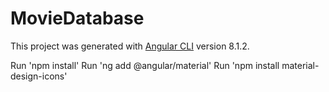 # MovieDatabase

This project was generated with [Angular CLI](https://github.com/angular/angular-cli) version 8.1.2.

Run 'npm install'
Run 'ng add @angular/material'
Run 'npm install material-design-icons'

